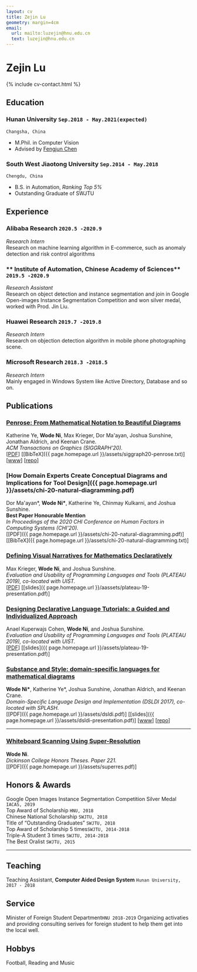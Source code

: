```yaml
---
layout: cv
title: Zejin Lu
geometry: margin=4cm
email:
  url: mailto:luzejin@hnu.edu.cn
  text: luzejin@hnu.edu.cn
---
```


# **Zejin** **Lu**   

<!--homepage:
  url: http://cs.cmu.edu/~woden
  text: cs.cmu.edu/~woden
include contact information from the front matter
Supported arguments:
    - homepage: url, text
    - phone
    - email
-->

{% include cv-contact.html %}

## Education

### **Hunan University** `Sep.2018 - May.2021(expected)`

```
Changsha, China
```

- M.Phil. in Computer Vision
- Advised by [Fengjun Chen](https://www.researchgate.net/profile/Fengjun-Chen) 

### **South West Jiaotong University** `Sep.2014 - May.2018`

```
Chengdu, China
```

- B.S. in Automation, _Ranking Top 5%_
- Outstanding Graduate of SWJTU


## Experience

### **Alibaba Research** `2020.5 -2020.9`

_Research Intern_<br>
Research on machine learning algorithm in E-commerce, such as anomaly detection and risk control algorithms

### ** Institute of Automation, Chinese Academy of Sciences** `2019.5 -2020.9`

_Research Assistant_<br>
Research on object detection and instance segmentation and join in Google Open-images Instance Segmentation Competition and won silver medal, worked with Prod. Jin Liu.

### **Huawei Research** `2019.7 -2019.8`

_Research Intern_<br>
Research on objection detection algorithm in mobile phone photographing scene.

### **Microsoft Research** `2018.3 -2018.5`

_Research Intern_<br>
Mainly engaged in Windows System like Active Directory, Database and so on.

## Publications

### [**Penrose: From Mathematical Notation to Beautiful Diagrams**](http://penrose.ink/media/Penrose_SIGGRAPH2020.pdf)
Katherine Ye, **Wode Ni**, Max Krieger, Dor Ma'ayan, Joshua Sunshine, Jonathan Aldrich, and Keenan Crane.<br> 
_ACM Transactions on Graphics (SIGGRAPH'20)._<br>
[[PDF](http://penrose.ink/media/Penrose_SIGGRAPH2020.pdf)]
[[BibTeX]({{ page.homepage.url }}/assets/siggraph20-penrose.txt)]
[[www](http://penrose.ink/siggraph20.html)]
[[repo](https://github.com/penrose/penrose)]

### [**How Domain Experts Create Conceptual Diagrams and Implications for Tool Design**]({{ page.homepage.url }}/assets/chi-20-natural-diagramming.pdf)

Dor Ma'ayan\*, **Wode Ni\***, Katherine Ye, Chinmay Kulkarni, and Joshua Sunshine.<br>
<i class="fas fa-award"></i> <strong>Best Paper Honourable Mention</strong><br>
_In Proceedings of the 2020 CHI Conference on Human Factors in Computing Systems (CHI'20)._<br>
[[PDF]({{ page.homepage.url }}/assets/chi-20-natural-diagramming.pdf)]
[[BibTeX]({{ page.homepage.url }}/assets/chi-20-natural-diagramming.txt)]

### [**Defining Visual Narratives for Mathematics Declaratively**](http://plateau-workshop.org/assets/papers-2019/9.pdf)

Max Krieger, **Wode Ni**, and Joshua Sunshine.<br>
_Evaluation and Usability of Programming Languages and Tools (PLATEAU 2019), co-located with UIST._<br>
[[PDF](http://plateau-workshop.org/assets/papers-2019/9.pdf)]
[[slides]({ page.homepage.url }}/aassets/plateau-19-presentation.pdf)]

### [**Designing Declarative Language Tutorials: a Guided and Individualized Approach**](http://plateau-workshop.org/assets/papers-2019/2.pdf)

Anael Kuperwajs Cohen, **Wode Ni**, and Joshua Sunshine.<br>
_Evaluation and Usability of Programming Languages and Tools (PLATEAU 2019), co-located with UIST._<br>
[[PDF](http://plateau-workshop.org/assets/papers-2019/2.pdf)]
[[slides]({{ page.homepage.url }}/assets/plateau-19-presentation.pdf)]

### [**Substance and Style: domain-specific languages for mathematical diagrams**](https://2017.splashcon.org/event/dsldi-2017-substance-and-style-domain-specific-languages-for-mathematical-diagrams)

**Wode Ni\***, Katherine Ye\*, Joshua Sunshine, Jonathan Aldrich, and Keenan Crane.<br> _Domain-Specific Language Design and Implementation (DSLDI 2017), co-located with SPLASH._ <br>
[[PDF]({{ page.homepage.url }}/assets/dsldi.pdf)]
[[slides]({{ page.homepage.url }}/assets/dsldi-presentation.pdf)]
[[www](http://penrose.ink)]
[[repo](https://github.com/penrose/penrose)]

---

### [**Whiteboard Scanning Using Super-Resolution**](http://scholar.dickinson.edu/student_honors/221/)

**Wode Ni**.<br> _Dickinson College Honors Theses. Paper 221._<br>
[[PDF]({{ page.homepage.url }}/assets/superres.pdf)]


## Honors & Awards

Google Open Images Instance Segmentation Competition Silver Medal `IACAS, 2019` <br>
Top Award of Scholarship  `HNU, 2018` <br>
Chinese National Scholarship `SWJTU, 2018` <br>
Title of “Outstanding Graduates” `SWJTU, 2018` <br>
Top Award of Scholarship 5 times`SWJTU, 2014-2018` <br>
Triple-A Student 3 times `SWJTU, 2014-2018` <br>
The Best Oralist `SWJTU, 2015` <br>

---

## Teaching

Teaching Assistant, **Computer Aided Design System** `Hunan University, 2017 - 2018` <br>


## Service

Minister of Foreign Student Department`HNU 2018-2019`
Organizing activaties and providing consulting serives for foreign student to help them get into the local well. 

## Hobbys
Football, Reading and Music

<!-- ### Footer

Last updated: Dec 2020 -->
